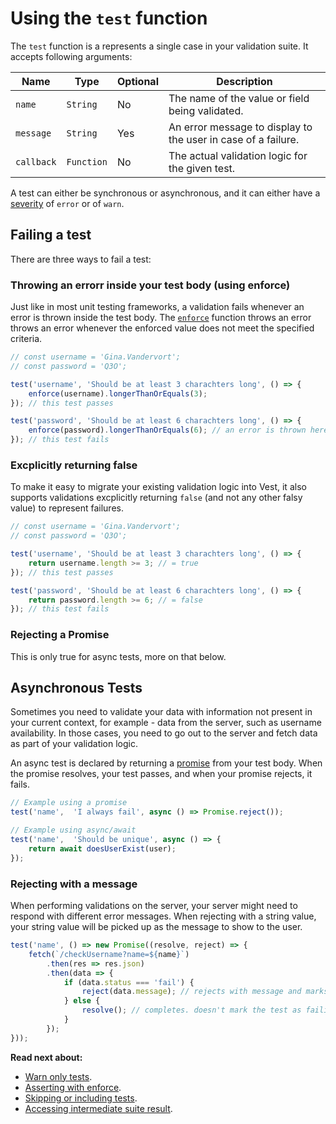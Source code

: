 # Using the `test` function

The `test` function is a represents a single case in your validation suite. It accepts following arguments:

| Name | Type | Optional | Description
|-|-|-|-
| `name` | `String` | No | The name of the value or field being validated.
| `message` | `String` | Yes | An error message to display to the user in case of a failure.
| `callback` | `Function` | No | The actual validation logic for the given test.

A test can either be synchronous or asynchronous, and it can either have a [severity](./warn) of `error` or of `warn`.

## Failing a test

There are three ways to fail a test:

### Throwing an errorr inside your test body (using enforce)
Just like in most unit testing frameworks, a validation fails whenever an error is thrown inside the test body. The [`enforce`](./enforce) function throws an error throws an error whenever the enforced value does not meet the specified criteria.

```js
// const username = 'Gina.Vandervort';
// const password = 'Q3O';

test('username', 'Should be at least 3 charachters long', () => {
    enforce(username).longerThanOrEquals(3);
}); // this test passes

test('password', 'Should be at least 6 charachters long', () => {
    enforce(password).longerThanOrEquals(6); // an error is thrown here
}); // this test fails
```

### Excplicitly returning false
To make it easy to migrate your existing validation logic into Vest, it also supports validations excplicitly returning `false` (and not any other falsy value) to represent failures.

```js
// const username = 'Gina.Vandervort';
// const password = 'Q3O';

test('username', 'Should be at least 3 charachters long', () => {
    return username.length >= 3; // = true
}); // this test passes

test('password', 'Should be at least 6 charachters long', () => {
    return password.length >= 6; // = false
}); // this test fails
```

### Rejecting a Promise
This is only true for async tests, more on that below.

## Asynchronous Tests

Sometimes you need to validate your data with information not present in your current context, for example - data from the server, such as username availability. In those cases, you need to go out to the server and fetch data as part of your validation logic.

An async test is declared by returning a [promise](https://developer.mozilla.org/en-US/docs/Web/JavaScript/Reference/Global_Objects/Promise) from your test body. When the promise resolves, your test passes, and when your promise rejects, it fails.

```js
// Example using a promise
test('name',  'I always fail', async () => Promise.reject());

// Example using async/await
test('name',  'Should be unique', async () => {
    return await doesUserExist(user);
});
```

### Rejecting with a message
When performing validations on the server, your server might need to respond with different error messages. When rejecting with a string value, your string value will be picked up as the message to show to the user.

```js
test('name', () => new Promise((resolve, reject) => {
    fetch(`/checkUsername?name=${name}`)
        .then(res => res.json)
        .then(data => {
            if (data.status === 'fail') {
                reject(data.message); // rejects with message and marks the test as failing
            } else {
                resolve(); // completes. doesn't mark the test as failing
            }
        });
}));
```

**Read next about:**
- [Warn only tests](./warn).
- [Asserting with enforce](./enforce).
- [Skipping or including tests](./exclusion).
- [Accessing intermediate suite result](./draft).

